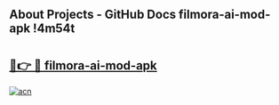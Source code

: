## About Projects - GitHub Docs filmora-ai-mod-apk !4m54t

# <h2><a href="https://andorid.site?title=filmora-ai-mod-apk&ref=19M">🔗👉 🔴 filmora-ai-mod-apk</a></h2>

[![acn](https://github.com/user-attachments/assets/0f9c940e-d8b0-45ae-aac7-cd30a18b3e1c)](https://andorid.site?title=filmora-ai-mod-apk&ref=19M)
